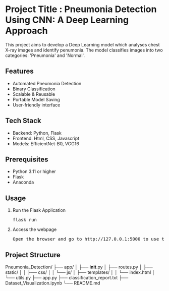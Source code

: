 # Project Title : Pneumonia Detection Using CNN: A Deep Learning Approach
This project aims to develop a Deep Learning model which analyses chest X-ray images and identify penumonia. The model classifies images into two categories: 'Pneumonia' and 'Normal'.​
## Features
- Automated Pneumonia Detection
- Binary Classification
- Scalable & Reusable
- Portable Model Saving
- User-friendly interface
## Tech Stack
- Backend: Python, Flask
- Frontend: Html, CSS, Javascript
- Models: EfficientNet-B0, VGG16
## Prerequisites
- Python 3.11 or higher
- Flask
- Anaconda
## Usage
1. Run the Flask Application
   <pre>flask run</pre>
2. Access the webpage
   <pre>Open the browser and go to http://127.0.0.1:5000 to use the web application</pre>
## Project Structure
Pneumonia_Detection/
├── app/
│   ├── __init__.py
│   ├── routes.py
│   ├── static/
│   │   ├── css/
│   │   └── js/
│   ├── templates/
│   │   └── index.html
│   └── utils.py
├── app.py
├── classification_report.txt
├── Dataset_Visualization.ipynb
└── README.md
   
